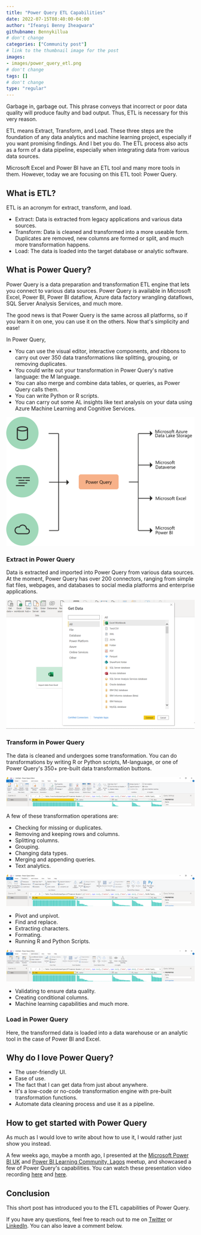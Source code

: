 ```yaml
---
title: "Power Query ETL Capabilities"
date: 2022-07-15T08:40:00-04:00
author: "Ifeanyi Benny Iheagwara"
githubname: Bennykillua
# don't change
categories: ["Community post"]
# link to the thumbnail image for the post
images:
- images/power_query_etl.png
# don't change
tags: []
# don't change
type: "regular"
---
```


Garbage in, garbage out. This phrase conveys that incorrect or poor data quality will produce faulty and bad output. Thus, ETL is necessary for this very reason.

ETL means Extract, Transform, and Load. These three steps are the foundation of any data analytics and machine learning project, especially if you want promising findings. And I bet you do. The ETL process also acts as a form of a data pipeline, especially when integrating data from various data sources.

Microsoft Excel and Power BI have an ETL tool and many more tools in them. However, today we are focusing on this ETL tool: Power Query.

## What is ETL?

ETL is an acronym for extract, transform, and load.

- Extract: Data is extracted from legacy applications and various data sources.
- Transform: Data is cleaned and transformed into a more useable form. Duplicates are removed, new columns are formed or split, and much more transformation happens.
- Load: The data is loaded into the target database or analytic software.

## What is Power Query?

Power Query is a data preparation and transformation ETL engine that lets you connect to various data sources. Power Query is available in Microsoft Excel, Power BI, Power BI dataflow, Azure data factory wrangling dataflows, SQL Server Analysis Services, and much more. 

The good news is that Power Query is the same across all platforms, so if you learn it on one, you can use it on the others. Now that's simplicity and ease!

In Power Query,

- You can use the visual editor, interactive components, and ribbons to carry out over 350 data transformations like splitting, grouping, or removing duplicates.
- You could write out your transformation in Power Query's native language: the M language.
- You can also merge and combine data tables, or queries, as Power Query calls them.
- You can write Python or R scripts.
- You can carry out some AL insights like text analysis on your data using Azure Machine Learning and Cognitive Services.

![power_query.png](images/power_query.png)

### Extract in Power Query

Data is extracted and imported into Power Query from various data sources. At the moment, Power Query has over 200 connectors, ranging from simple fiat files, webpages, and databases to social media platforms and enterprise applications.

![get_data.png](images/get_data.png)

### Transform in Power Query

The data is cleaned and undergoes some transformation. You can do transformations by writing R or Python scripts, M-language, or one of Power Query's 350+ pre-built data transformation buttons.

![transform1.png](images/transform1.png)

A few of these transformation operations are:
- Checking for missing or duplicates.
- Removing and keeping rows and columns.
- Splitting columns.
- Grouping.
- Changing data types.
- Merging and appending queries.
- Text analytics.

![transform2.png](images/transform2.png)

- Pivot and unpivot.
- Find and replace.
- Extracting characters.
- Formating.
- Running R and Python Scripts.

![transform3.png](images/transform3.png)

- Validating to ensure data quality.
- Creating conditional columns.
- Machine learning capabilities and much more.

### Load in Power Query

Here, the transformed data is loaded into a data warehouse or an analytic tool in the case of Power BI and Excel.

## Why do I love Power Query?

- The user-friendly UI.
- Ease of use.
- The fact that I can get data from just about anywhere.
- It's a low-code or no-code transformation engine with pre-built transformation functions.
- Automate data cleaning process and use it as a pipeline. 

## How to get started with Power Query

As much as I would love to write about how to use it, I would rather just show you instead. 

A few weeks ago, maybe a month ago, I presented at the [Microsoft Power BI UK](https://www.meetup.com/microsoft-power-bi-uk/events/286388659/) and [Power BI Learning Community, Lagos](https://www.meetup.com/Power-BI-Learning-Community/events/rgfmrsydchblb/) meetup, and showcased a few of Power Query's capabilities. You can watch these presentation video recording [here](https://www.youtube.com/watch?v=gbvSqYLe5Hc) and [here](https://www.youtube.com/watch?v=H_poqUidbo0).

## Conclusion

This short post has introduced you to the ETL capabilities of Power Query.

If you have any questions, feel free to reach out to me on [Twitter](https://twitter.com/Bennykillua) or [LinkedIn](https://www.linkedin.com/in/ifeanyi-iheagwara/). You can also leave a comment below.
